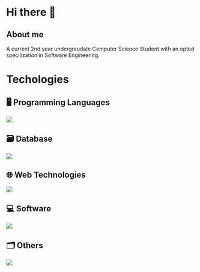 # Hi there 👋
## About me
A current 2nd year undergraudate Computer Science Student with an opted specilization in Software Engineering. </br>

# Techologies
## 🖥️ Programming Languages 
![](https://skillicons.dev/icons?i=py,java,js,ts)

## 🗃️ Database 
![](https://skillicons.dev/icons?i=sqlite,mongodb)

## 🌐 Web Technologies
![](https://skillicons.dev/icons?i=react,nodejs,express,nextjs,graphql)

## 💻 Software
![](https://skillicons.dev/icons?i=pycharm,idea,webstorm,vscode)

## 🗂️ Others
![](https://skillicons.dev/icons?i=git,github,docker,linux)

